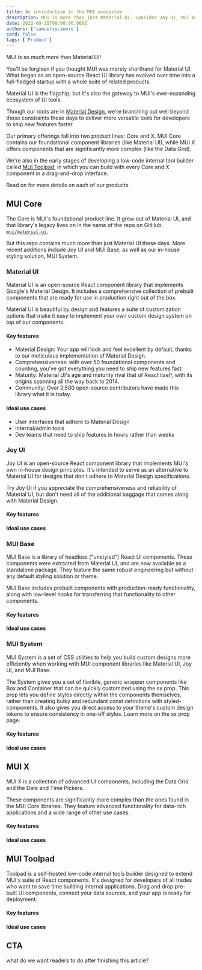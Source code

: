 ```yaml
---
title: An introduction to the MUI ecosystem
description: MUI is more than just Material UI. Consider Joy UI, MUI Base, MUI X, and Toolpad for your next project.
date: 2022-09-15T00:00:00.000Z
authors: ['samuelsycamore']
card: false
tags: ['Product']
---
```


MUI is so much more than Material UI!

You'll be forgiven if you thought MUI was merely shorthand for Material UI.
What began as an open-source React UI library has evolved over time into a full-fledged startup with a whole suite of related products.

Material UI is the flagship; but it's also the gateway to MUI's ever-expanding ecosystem of UI tools.

Though our roots are in [Material Design](https://material.io/), we're branching out well beyond those constraints these days to deliver more versatile tools for developers to ship new features faster.

Our primary offerings fall into two product lines: Core and X.
MUI Core contains our foundational component libraries (like Material UI), while MUI X offers components that are significantly more complex (like the Data Grid).

We're also in the early stages of developing a low-code internal tool builder called [MUI Toolpad](https://mui.com/toolpad/), in which you can build with every Core and X component in a drag-and-drop interface.

Read on for more details on each of our products.

## MUI Core

The Core is MUI's foundational product line.
It grew out of Material UI, and that library's legacy lives on in the name of the repo on GitHub: [`mui/material-ui`](https://github.com/mui/material-ui).

But this repo contains much more than just Material UI these days.
More recent additions include Joy UI and MUI Base, as well as our in-house styling solution, MUI System.

### Material UI

Material UI is an open-source React component library that implements Google's Material Design.
It includes a comprehensive collection of prebuilt components that are ready for use in production right out of the box.

Material UI is beautiful by design and features a suite of customization options that make it easy to implement your own custom design system on top of our components.

#### Key features

- Material Design: Your app will look and feel excellent by default, thanks to our meticulous implementation of Material Design.
- Comprehensiveness: with over 50 foundational components and counting, you've got everything you need to ship new features fast.
- Maturity: Material UI's age and maturity rival that of React itself, with its origins spanning all the way back to 2014.
- Community: Over 2,500 open-source contributors have made this library what it is today.

#### Ideal use cases

- User interfaces that adhere to Material Design
- Internal/admin tools
- Dev teams that need to ship features in hours rather than weeks

### Joy UI

Joy UI is an open-source React component library that implements MUI's own in-house design principles.
It's intended to serve as an alternative to Material UI for designs that don't adhere to Material Design specifications.

Try Joy UI if you appreciate the comprehensiveness and reliability of Material UI, but don't need all of the additional baggage that comes along with Material Design.

#### Key features

#### Ideal use cases

### MUI Base

MUI Base is a library of headless ("unstyled") React UI components.
These components were extracted from Material UI, and are now available as a standalone package. They feature the same robust engineering but without any default styling solution or theme.

MUI Base includes prebuilt components with production-ready functionality, along with low-level hooks for transferring that functionality to other components.

#### Key features

#### Ideal use cases

### MUI System

MUI System is a set of CSS utilities to help you build custom designs more efficiently when working with MUI component libraries like Material UI, Joy UI, and MUI Base.

The System gives you a set of flexible, generic wrapper components like Box and Container that can be quickly customized using the sx prop.
This prop lets you define styles directly within the components themselves, rather than creating bulky and redundant const definitions with styled-components.
It also gives you direct access to your theme's custom design tokens to ensure consistency in one-off styles. Learn more on the sx prop page.

#### Key features

#### Ideal use cases

## MUI X

MUI X is a collection of advanced UI components, including the Data Grid and the Date and Time Pickers.

These components are significantly more complex than the ones found in the MUI Core libraries.
They feature advanced functionality for data-rich applications and a wide range of other use cases.

#### Key features

#### Ideal use cases

## MUI Toolpad

Toolpad is a self-hosted low-code internal tools builder designed to extend MUI's suite of React components.
It's designed for developers of all trades who want to save time building internal applications.
Drag and drop pre-built UI components, connect your data sources, and your app is ready for deployment.

#### Key features

#### Ideal use cases

## CTA

what do we want readers to do after finishing this article?
